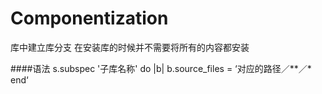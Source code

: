 # Componentization
   库中建立库分支  在安装库的时候并不需要将所有的内容都安装 
   
   
   ####语法
   s.subspec '子库名称' do |b|
       b.source_files = ‘对应的路径／**／*
   end‘
